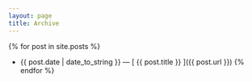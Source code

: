 ```yaml
---
layout: page
title: Archive
---
```


{% for post in site.posts %}
  * {{ post.date | date_to_string }} &mdash; [ {{ post.title }} ]({{ post.url }})
{% endfor %}